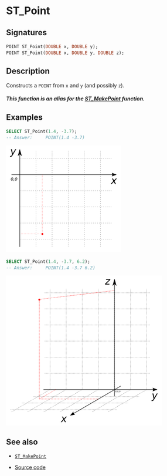 # ST_Point

## Signatures

```sql
POINT ST_Point(DOUBLE x, DOUBLE y);
POINT ST_Point(DOUBLE x, DOUBLE y, DOUBLE z);
```

## Description

Constructs a `POINT` from `x` and `y` (and possibly `z`).

<div class="note warning">
  <h5>This function is an alias for the <a href="/docs/1.4.0/ST_MakePoint">ST_MakePoint</a> function.</h5>
</div>


## Examples

```sql
SELECT ST_Point(1.4, -3.7);
-- Answer:     POINT(1.4 -3.7)
```

![](./ST_MakePoint_1.png)

```sql
SELECT ST_Point(1.4, -3.7, 6.2);
-- Answer:     POINT(1.4 -3.7 6.2)
```

![](./ST_MakePoint_2.png)

## See also

* [`ST_MakePoint`](../ST_MakePoint)

* <a href="https://github.com/orbisgis/h2gis/blob/master/h2gis-functions/src/main/java/org/h2gis/functions/spatial/create/ST_Point.java" target="_blank">Source code</a>

